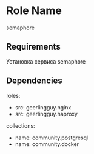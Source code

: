 Role Name
=========

semaphore

Requirements
--------------

Установка сервиса semaphore

Dependencies
------------
roles:
  - src: geerlingguy.nginx
  - src: geerlingguy.haproxy

collections:
  - name: community.postgresql
  - name: community.docker
